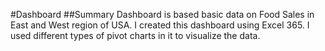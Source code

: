 #Dashboard
##Summary
Dashboard is based basic data on Food Sales in East and West region of USA.
I created this dashboard using Excel 365.
I used different types of pivot charts in it to visualize the data.
